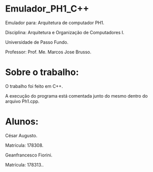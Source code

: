# Emulador_PH1_C++

Emulador para: Arquitetura de computador PH1.

Disciplina: Arquitetura e Organização de Computadores I.

Universidade de Passo Fundo.

Professor: Prof. Me. Marcos Jose Brusso.

# Sobre o trabalho:

O trabalho foi feito em C++.

A execução do programa está comentada junto do mesmo dentro do arquivo Ph1.cpp.

# Alunos:

César Augusto.

Matrícula: 178308.


Geanfrancesco Fiorini.

Matrícula: 178313..


